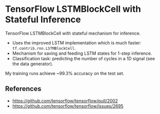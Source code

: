 # TensorFlow LSTMBlockCell with Stateful Inference
TensorFlow LSTMBlockCell with stateful mechanism for inference.

- Uses the improved LSTM implementation which is much faster: `tf.contrib.rnn.LSTMBlockCell`.
- Mechanism for saving and feeding LSTM states for 1-step inference.
- Classification task: predicting the number of cycles in a 1D signal (see the data generator).

My training runs achieve ~99.3% accuracy on the test set.

## References

- https://github.com/tensorflow/tensorflow/pull/2002
- https://github.com/tensorflow/tensorflow/issues/2695

